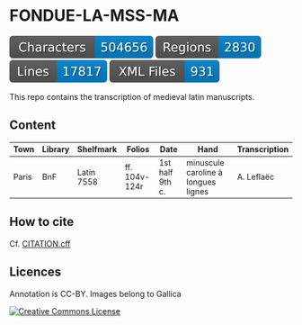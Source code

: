 # FONDUE-LA-MSS-MA

![characters badge](badges/characters.svg) ![regions badge](badges/regions.svg) ![lines badge](badges/lines.svg) ![files badge](badges/files.svg)

This repo contains the transcription of medieval latin manuscripts.

## Content

| Town  | Library | Shelfmark  | Folios        | Date            | Hand                                | Transcription |
|-------|---------|------------|---------------|-----------------|-------------------------------------|---------------|
| Paris | BnF     | Latin 7558 | ff. 104v-124r | 1st half 9th c. | minuscule caroline à longues lignes | A. Leflaëc    |


## How to cite

Cf. [CITATION.cff](https://github.com/FoNDUE-HTR/FONDUE-FR-MSS-MA/blob/master/CITATION.cff)

## Licences
Annotation is CC-BY. Images belong to Gallica

<a rel="license" href="https://creativecommons.org/licenses/by/2.0"><img alt="Creative Commons License" style="border-width:0" src="https://i.creativecommons.org/l/by/2.0/88x31.png" /></a><br />